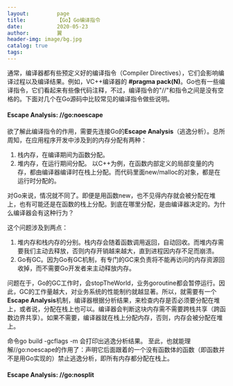 ```yaml
---
layout:         page
title:          【Go】Go编译指令
date:           2020-05-23
author:         翼
header-img: image/bg.jpg
catalog: true
tags:
---
```


通常，编译器都有些预定义好的编译指令（Compiler Directives），它们会影响编译过程以及编译结果。例如，VC++编译器的 **#pragma pack(N)**。Go也有一些编译指令，它们看起来有些像代码注释，不过，编译指令的"//"和指令之间是没有空格的。下面对几个在Go源码中比较常见的编译指令做些说明。

#### Escape Analysis: //go:noescape
欲了解此编译指令的作用，需要先连接Go的**Escape Analysis**（逃逸分析）。总所周知，在应用程序开发中涉及到的内存分配有两种：
1. 栈内存，在编译期间为函数分配。
1. 堆内存，在运行期间分配。
以C++为例，在函数内部定义的局部变量的内存，都由编译器编译时在栈上分配。而代码里面new/malloc的对象，都是在运行时分配的。

对Go来说，情况就不同了。即便是用函数new，也不见得内存就会被分配在堆上，也有可能还是在函数的栈上分配。到底在哪里分配，是由编译器决定的。为什么编译器会有这种行为？

这个问题涉及到两点：
1. 堆内存和栈内存的分别。栈内存会随着函数调用返回，自动回收。而堆内存需要我们主动去释放，否则内存开销越来越大，直到进程因内存不足而崩溃。
1. Go有GC。因为Go有GC机制，有专门的GC来负责将不能再访问的内存资源回收掉，而不需要Go开发者来主动释放内存。

问题在于，Go的GC工作时，会stopTheWorld，业务goroutine都会暂停运行。因此，GC的工作量越大，对业务系统的性能制约就越显著。所以，就需要有一个**Escape Analysis**机制，编译器根据分析结果，来检查内存是否必须要分配在堆上，或者说，分配在栈上也可以。编译器会判断这块内存需不需要跨栈共享（跨函数边界共享）。如果不需要，编译器就在栈上分配内存，否则，内存会被分配在堆上。

命令go build -gcflags -m 会打印出逃逸分析结果。
至此，也就能理解//go:noescape的作用了：声明它后面跟着的一个没有函数体的函数（即函数并不是用Go实现的）禁止逃逸分析，即所有内存都分配在栈上。

#### Escape Analysis: //go:nosplit